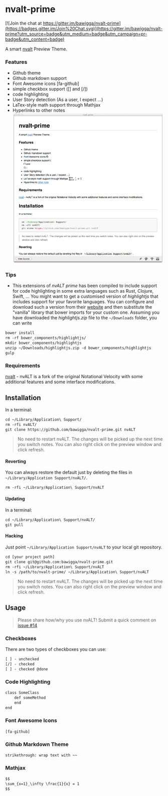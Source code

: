 # nvalt-prime

[![Join the chat at https://gitter.im/bawigga/nvalt-prime](https://badges.gitter.im/Join%20Chat.svg)](https://gitter.im/bawigga/nvalt-prime?utm_source=badge&utm_medium=badge&utm_campaign=pr-badge&utm_content=badge)

A smart [nvalt](http://brettterpstra.com/projects/nvalt/) Preview Theme.

### Features

- Github theme
- Github markdown support
- Font Awesome icons [fa-github]
- simple checkbox support ([] and [/])
- code highlighting
- User Story detection (As a user, I expect ...)
- LaTex-style math support through Mathjax
- Hyperlinks to other notes
![screenshot](screenshot.png "Screenshot")

### Tips
* This extensions of *nvALT prime* has been compiled to include support for code highlighting in some extra languages such as Rust, Clojure, Swift, ... You might want to get a customised version of *highlightjs* that includes support for your favorite languages. You can configure and download such a version from their [website](https://highlightjs.org/download/) and then substitute the "vanilla" library that bower imports for your custom one. Assuming you have downloaded the *highlightjs.zip* file to the `~/Downloads` folder, you can write

```
bower install
rm -rf bower_components/highlightjs/
mkdir bower_components/highlightjs
unzip ~/Downloads/highlightjs.zip -d bower_components/highlightjs
gulp
```

### Requirements

[nvalt](http://brettterpstra.com/projects/nvalt/) - nvALT is a fork of the original Notational Velocity with some additional features and some interface modifications.

## Installation

In a terminal:

    cd ~/Library/Application\ Support/
    rm -rfi nvALT/
    git clone https://github.com/bawigga/nvalt-prime.git nvALT

> No need to restart nvALT. The changes will be picked up the next time you switch notes. You can also right click on the preview window and click refresh.



#### Reverting

You can always restore the default just by deleting the files in `~/Library/Application Support/nvALT/`.

	rm -rfi ~/Library/Application\ Support/nvALT

#### Updating

In a terminal:

    cd ~/Library/Application\ Support/nvALT/
    git pull

#### Hacking

Just point `~/Library/Application Support/nvALT` to your local git repository.

	cd [your project path]
	git clone git@github.com:bawigga/nvalt-prime.git
	rm -rfi ~/Library/Application\ Support/nvALT
	ln -s /path/to/nvalt-prime/ ~/Library/Application\ Support/nvALT

> No need to restart nvALT. The changes will be picked up the next time you switch notes. You can also right click on the preview window and click refresh.

## Usage

> Please share how/why you use nvALT! Submit a quick comment on [issue #14](https://github.com/bawigga/nvalt-prime/issues/14)

### Checkboxes

There are two types of checkboxes you can use:

    [ ] - unchecked
    [/] - checked
    [ ] - checked @done

### Code Highlighting

    class SomeClass
        def someMethod
        end
    end

### Font Awesome Icons

    [fa-github]

### Github Markdown Theme

    strikethrough: wrap text with ~~

### Mathjax
    
    $$
    \sum_{x=1}_\infty \frac{1}{x} = 1
    $$
